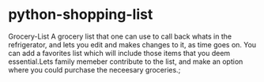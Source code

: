 # python-shopping-list
Grocery-List
A grocery list that one can use to call back whats in the refrigerator, and lets you edit and makes changes to it, as time goes on. You can add a favorites list which will include those items that you deem essential.Lets family memeber contribute to the list, and make an option where you could purchase the neceesary groceries.;
